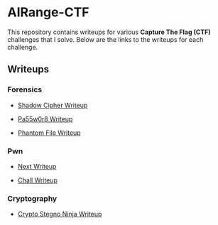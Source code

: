 # AIRange-CTF

This repository contains writeups for various **Capture The Flag (CTF)** challenges that I solve. Below are the links to the writeups for each challenge.

## Writeups

### Forensics
- [Shadow Cipher Writeup](Forensics/Shadow%20Cipher/Writeup.md)

- [Pa55w0r8 Writeup](Forensics/Pa55w0r8/Writeup.md)

- [Phantom File Writeup](Forensics/Phantom%20File/Writeup.md)

### Pwn
- [Next Writeup](Pwn/Next/Writeup.md)

- [Chall Writeup](Pwn/Chall/Writeup.md)

### Cryptography
 - [Crypto Stegno Ninja Writeup](Crypto/Crypto%20Stego%20Ninja/Writeup.md) 

<!-- ### Reversing
- [Reversing Challenge 1 Writeup](Reversing/Reversing%20Challenge%201/Writeup.md)

### Web Exploitation
- [Web Exploitation Challenge 1 Writeup](Web%20Exploitation/Web%20Exploitation%20Challenge%201/Writeup.md)

### Miscellaneous
- [Miscellaneous Challenge 1 Writeup](Miscellaneous/Miscellaneous%20Challenge%201/Writeup.md)




